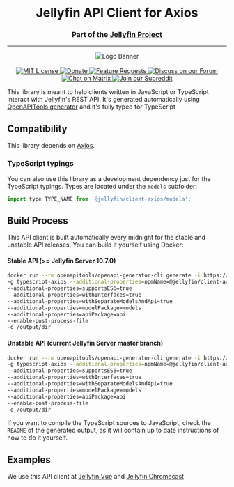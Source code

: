 <h1 align="center">Jellyfin API Client for Axios</h1>
<h3 align="center">Part of the <a href="https://jellyfin.media">Jellyfin Project</a></h3>

---

<p align="center">
<img alt="Logo Banner" src="https://raw.githubusercontent.com/jellyfin/jellyfin-ux/master/branding/SVG/banner-logo-solid.svg?sanitize=true"/>
<br/>
<br/>
<a href="https://github.com/jellyfin/jellyfin-client-axios">
<img alt="MIT License" src="https://img.shields.io/github/license/jellyfin/jellyfin-client-axios.svg"/>
</a>
<a href="https://opencollective.com/jellyfin">
<img alt="Donate" src="https://img.shields.io/opencollective/all/jellyfin.svg?label=backers"/>
</a>
<a href="https://features.jellyfin.org">
<img alt="Feature Requests" src="https://img.shields.io/badge/fider-vote%20on%20features-success.svg"/>
</a>
<a href="https://forum.jellyfin.org">
<img alt="Discuss on our Forum" src="https://img.shields.io/discourse/https/forum.jellyfin.org/users.svg"/>
</a>
<a href="https://matrix.to/#/+jellyfin:matrix.org">
<img alt="Chat on Matrix" src="https://img.shields.io/matrix/jellyfin:matrix.org.svg?logo=matrix"/>
</a>
<a href="https://www.reddit.com/r/jellyfin">
<img alt="Join our Subreddit" src="https://img.shields.io/badge/reddit-r%2Fjellyfin-%23FF5700.svg"/>
</a>
</p>

This library is meant to help clients written in JavaScript or TypeScript interact with Jellyfin's REST API. It's generated
automatically using [OpenAPITools generator](https://github.com/OpenAPITools/openapi-generator) and it's fully typed
for TypeScript

## Compatibility

This library depends on [Axios](https://github.com/axios/axios).

### TypeScript typings
You can also use this library as a development dependency just for the
TypeScript typings. Types are located under the ``models`` subfolder:

```js
import type TYPE_NAME from '@jellyfin/client-axios/models';
```

## Build Process

This API client is built automatically every midnight for the stable and unstable API releases. You can build it yourself using Docker:

#### Stable API (>= Jellyfin Server 10.7.0)

```sh
docker run --rm openapitools/openapi-generator-cli generate -i https://repo.jellyfin.org/releases/openapi/jellyfin-openapi-stable.json
-g typescript-axios --additional-properties=npmName=@jellyfin/client-axios
--additional-properties=supportsES6=true
--additional-properties=withInterfaces=true
--additional-properties=withSeparateModelsAndApi=true
--additional-properties=modelPackage=models
--additional-properties=apiPackage=api
--enable-post-process-file
-o /output/dir
```

#### Unstable API (current Jellyfin Server master branch)

```sh
docker run --rm openapitools/openapi-generator-cli generate -i https://repo.jellyfin.org/releases/openapi/jellyfin-openapi-unstable.json
-g typescript-axios --additional-properties=npmName=@jellyfin/client-axios
--additional-properties=supportsES6=true
--additional-properties=withInterfaces=true
--additional-properties=withSeparateModelsAndApi=true
--additional-properties=modelPackage=models
--additional-properties=apiPackage=api
--enable-post-process-file
-o /output/dir
```

If you want to compile the TypeScript sources to JavaScript, check the ``README`` of the generated
output, as it will contain up to date instructions of how to do it yourself.

## Examples

We use this API client at [Jellyfin Vue](https://github.com/jellyfin/jellyfin-vue) and
[Jellyfin Chromecast](https://github.com/jellyfin/jellyfin-chromecast)
